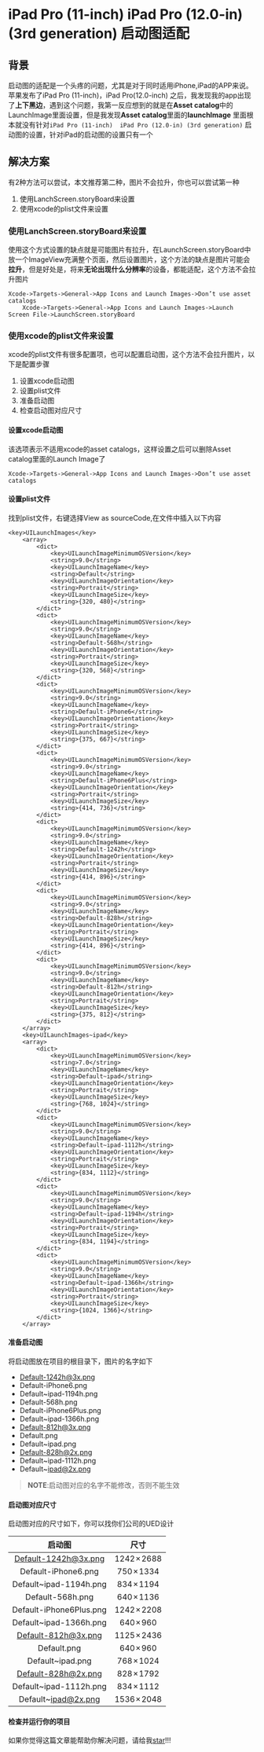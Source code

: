 # iPad Pro (11-inch)  iPad Pro (12.0-in) (3rd generation) 启动图适配

## 背景

启动图的适配是一个头疼的问题，尤其是对于同时适用iPhone,iPad的APP来说。苹果发布了iPad Pro (11-inch)，iPad Pro(12.0-inch) 之后，我发现我的app出现了**上下黑边**，遇到这个问题，我第一反应想到的就是在**Asset catalog**中的LaunchImage里面设置，但是我发现**Asset catalog**里面的**launchImage** 里面根本就没有针对`iPad Pro (11-inch)  iPad Pro (12.0-in) (3rd generation)` 启动图的设置，针对iPad的启动图的设置只有一个

## 解决方案

有2种方法可以尝试，本文推荐第二种，图片不会拉升，你也可以尝试第一种
1. 使用LanchScreen.storyBoard来设置
2. 使用xcode的plist文件来设置
   
### 使用**LanchScreen.storyBoard**来设置

使用这个方式设置的缺点就是可能图片有拉升，在LaunchScreen.storyBoard中放一个ImageView充满整个页面，然后设置图片，这个方法的缺点是图片可能会**拉升**，但是好处是，将来**无论出现什么分辨率**的设备，都能适配，这个方法不会拉升图片

    Xcode->Targets->General->App Icons and Launch Images->Don’t use asset catalogs
        Xcode->Targets->General->App Icons and Launch Images->Launch Screen File->LaunchScreen.storyBoard

### 使用xcode的**plist**文件来设置

xcode的plist文件有很多配置项，也可以配置启动图，这个方法不会拉升图片，以下是配置步骤

1. 设置xcode启动图
2. 设置plist文件
3. 准备启动图
4. 检查启动图对应尺寸

#### 设置xcode启动图

该选项表示不适用xcode的asset catalogs，这样设置之后可以删除Asset catalog里面的Launch Image了

    Xcode->Targets->General->App Icons and Launch Images->Don’t use asset catalogs

#### 设置plist文件

找到plist文件，右键选择View as sourceCode,在文件中插入以下内容

    <key>UILaunchImages</key>
        <array>
            <dict>
                <key>UILaunchImageMinimumOSVersion</key>
                <string>9.0</string>
                <key>UILaunchImageName</key>
                <string>Default</string>
                <key>UILaunchImageOrientation</key>
                <string>Portrait</string>
                <key>UILaunchImageSize</key>
                <string>{320, 480}</string>
            </dict>
            <dict>
                <key>UILaunchImageMinimumOSVersion</key>
                <string>9.0</string>
                <key>UILaunchImageName</key>
                <string>Default-568h</string>
                <key>UILaunchImageOrientation</key>
                <string>Portrait</string>
                <key>UILaunchImageSize</key>
                <string>{320, 568}</string>
            </dict>
            <dict>
                <key>UILaunchImageMinimumOSVersion</key>
                <string>9.0</string>
                <key>UILaunchImageName</key>
                <string>Default-iPhone6</string>
                <key>UILaunchImageOrientation</key>
                <string>Portrait</string>
                <key>UILaunchImageSize</key>
                <string>{375, 667}</string>
            </dict>
            <dict>
                <key>UILaunchImageMinimumOSVersion</key>
                <string>9.0</string>
                <key>UILaunchImageName</key>
                <string>Default-iPhone6Plus</string>
                <key>UILaunchImageOrientation</key>
                <string>Portrait</string>
                <key>UILaunchImageSize</key>
                <string>{414, 736}</string>
            </dict>
            <dict>
                <key>UILaunchImageMinimumOSVersion</key>
                <string>9.0</string>
                <key>UILaunchImageName</key>
                <string>Default-1242h</string>
                <key>UILaunchImageOrientation</key>
                <string>Portrait</string>
                <key>UILaunchImageSize</key>
                <string>{414, 896}</string>
            </dict>
            <dict>
                <key>UILaunchImageMinimumOSVersion</key>
                <string>9.0</string>
                <key>UILaunchImageName</key>
                <string>Default-828h</string>
                <key>UILaunchImageOrientation</key>
                <string>Portrait</string>
                <key>UILaunchImageSize</key>
                <string>{414, 896}</string>
            </dict>
            <dict>
                <key>UILaunchImageMinimumOSVersion</key>
                <string>9.0</string>
                <key>UILaunchImageName</key>
                <string>Default-812h</string>
                <key>UILaunchImageOrientation</key>
                <string>Portrait</string>
                <key>UILaunchImageSize</key>
                <string>{375, 812}</string>
            </dict>
        </array>
        <key>UILaunchImages~ipad</key>
        <array>
            <dict>
                <key>UILaunchImageMinimumOSVersion</key>
                <string>7.0</string>
                <key>UILaunchImageName</key>
                <string>Default~ipad</string>
                <key>UILaunchImageOrientation</key>
                <string>Portrait</string>
                <key>UILaunchImageSize</key>
                <string>{768, 1024}</string>
            </dict>
            <dict>
                <key>UILaunchImageMinimumOSVersion</key>
                <string>9.0</string>
                <key>UILaunchImageName</key>
                <string>Default~ipad-1112h</string>
                <key>UILaunchImageOrientation</key>
                <string>Portrait</string>
                <key>UILaunchImageSize</key>
                <string>{834, 1112}</string>
            </dict>
            <dict>
                <key>UILaunchImageMinimumOSVersion</key>
                <string>9.0</string>
                <key>UILaunchImageName</key>
                <string>Default~ipad-1194h</string>
                <key>UILaunchImageOrientation</key>
                <string>Portrait</string>
                <key>UILaunchImageSize</key>
                <string>{834, 1194}</string>
            </dict>
            <dict>
                <key>UILaunchImageMinimumOSVersion</key>
                <string>9.0</string>
                <key>UILaunchImageName</key>
                <string>Default~ipad-1366h</string>
                <key>UILaunchImageOrientation</key>
                <string>Portrait</string>
                <key>UILaunchImageSize</key>
                <string>{1024, 1366}</string>
            </dict>
        </array>

#### 准备启动图

将启动图放在项目的根目录下，图片的名字如下

+ Default-1242h@3x.png	
+ Default-iPhone6.png	
+ Default~ipad-1194h.png
+ Default-568h.png	
+ Default-iPhone6Plus.png	
+ Default~ipad-1366h.png
+ Default-812h@3x.png	
+ Default.png		
+ Default~ipad.png
+ Default-828h@2x.png	
+ Default~ipad-1112h.png	
+ Default~ipad@2x.png

> **NOTE**:启动图对应的名字不能修改，否则不能生效

#### 启动图对应尺寸

启动图对应的尺寸如下，你可以找你们公司的UED设计

|启动图  | 尺寸  | 
|:-------------:|:-------------:| 
Default-1242h@3x.png	  | 1242 × 2688  | 
Default-iPhone6.png	  | 750 × 1334  | 
Default~ipad-1194h.png   | 834 × 1194  | 
Default-568h.png  | 	640 × 1136  | 
Default-iPhone6Plus.png	  | 1242 × 2208  | 
Default~ipad-1366h.png   | 640 × 960  | 
Default-812h@3x.png	  | 1125 × 2436  | 
Default.png	  | 640 × 960  | 
Default~ipad.png   | 768 × 1024  | 
Default-828h@2x.png	  | 828 × 1792  | 
Default~ipad-1112h.png	  | 834 × 1112  | 
Default~ipad@2x.png   | 1536 × 2048  | 

#### 检查并运行你的项目

如果你觉得这篇文章能帮助你解决问题，请给我[star](https://github.com/zhaoyuyu/CodePoets/)!!!
